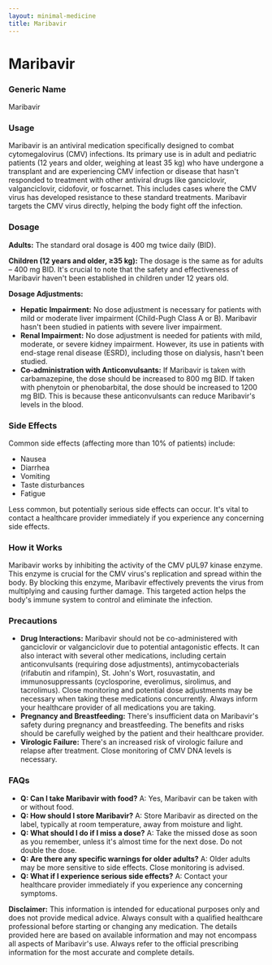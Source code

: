 ```yaml
---
layout: minimal-medicine
title: Maribavir
---
```


# Maribavir
### Generic Name
Maribavir

### Usage
Maribavir is an antiviral medication specifically designed to combat cytomegalovirus (CMV) infections.  Its primary use is in adult and pediatric patients (12 years and older, weighing at least 35 kg) who have undergone a transplant and are experiencing CMV infection or disease that hasn't responded to treatment with other antiviral drugs like ganciclovir, valganciclovir, cidofovir, or foscarnet.  This includes cases where the CMV virus has developed resistance to these standard treatments.  Maribavir targets the CMV virus directly, helping the body fight off the infection.

### Dosage

**Adults:** The standard oral dosage is 400 mg twice daily (BID).

**Children (12 years and older, ≥35 kg):** The dosage is the same as for adults – 400 mg BID.  It's crucial to note that the safety and effectiveness of Maribavir haven't been established in children under 12 years old.

**Dosage Adjustments:**

* **Hepatic Impairment:** No dose adjustment is necessary for patients with mild or moderate liver impairment (Child-Pugh Class A or B).  Maribavir hasn't been studied in patients with severe liver impairment.
* **Renal Impairment:** No dose adjustment is needed for patients with mild, moderate, or severe kidney impairment.  However, its use in patients with end-stage renal disease (ESRD), including those on dialysis, hasn't been studied.
* **Co-administration with Anticonvulsants:** If Maribavir is taken with carbamazepine, the dose should be increased to 800 mg BID.  If taken with phenytoin or phenobarbital, the dose should be increased to 1200 mg BID.  This is because these anticonvulsants can reduce Maribavir's levels in the blood.


### Side Effects

Common side effects (affecting more than 10% of patients) include:

* Nausea
* Diarrhea
* Vomiting
* Taste disturbances
* Fatigue

Less common, but potentially serious side effects can occur.  It's vital to contact a healthcare provider immediately if you experience any concerning side effects.

### How it Works

Maribavir works by inhibiting the activity of the CMV pUL97 kinase enzyme. This enzyme is crucial for the CMV virus's replication and spread within the body. By blocking this enzyme, Maribavir effectively prevents the virus from multiplying and causing further damage.  This targeted action helps the body's immune system to control and eliminate the infection.

### Precautions

* **Drug Interactions:**  Maribavir should not be co-administered with ganciclovir or valganciclovir due to potential antagonistic effects.  It can also interact with several other medications, including certain anticonvulsants (requiring dose adjustments), antimycobacterials (rifabutin and rifampin), St. John's Wort, rosuvastatin, and immunosuppressants (cyclosporine, everolimus, sirolimus, and tacrolimus).  Close monitoring and potential dose adjustments may be necessary when taking these medications concurrently.  Always inform your healthcare provider of all medications you are taking.
* **Pregnancy and Breastfeeding:**  There's insufficient data on Maribavir's safety during pregnancy and breastfeeding. The benefits and risks should be carefully weighed by the patient and their healthcare provider.
* **Virologic Failure:** There's an increased risk of virologic failure and relapse after treatment. Close monitoring of CMV DNA levels is necessary.

### FAQs

* **Q: Can I take Maribavir with food?** A: Yes, Maribavir can be taken with or without food.
* **Q: How should I store Maribavir?** A: Store Maribavir as directed on the label, typically at room temperature, away from moisture and light.
* **Q: What should I do if I miss a dose?** A: Take the missed dose as soon as you remember, unless it's almost time for the next dose.  Do not double the dose.
* **Q:  Are there any specific warnings for older adults?** A:  Older adults may be more sensitive to side effects.  Close monitoring is advised.
* **Q: What if I experience serious side effects?** A: Contact your healthcare provider immediately if you experience any concerning symptoms.



**Disclaimer:** This information is intended for educational purposes only and does not provide medical advice.  Always consult with a qualified healthcare professional before starting or changing any medication.  The details provided here are based on available information and may not encompass all aspects of Maribavir's use.  Always refer to the official prescribing information for the most accurate and complete details.
